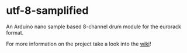 # utf-8-samplified

An Arduino nano sample based 8-channel drum module for the eurorack format.

For more information on the project take a look into the [wiki](https://github.com/wgd-modular/utf-8-samplified/wiki)!


